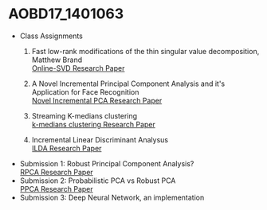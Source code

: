 # AOBD17_1401063

* Class Assignments
   1. Fast low-rank modifications of the thin singular value decomposition, Matthew Brand <br/>
      [Online-SVD Research Paper](https://pdfs.semanticscholar.org/d739/f812e9311a19910946b525f295717bbb49f5.pdf)
	
   2. A Novel Incremental Principal Component Analysis and it's Application for Face Recognition <br/>
      [Novel Incremental PCA Research Paper](http://www.cse.ust.hk/faculty/jamesk/papers/tsmc06.pdf)
   3. Streaming K-medians clustering <br/>
      [k-medians clustering Research Paper](https://pdfs.semanticscholar.org/aa00/93b9327b41790813704eec4d195ac7415d04.pdf)
   4. Incremental Linear Discriminant Analysus <br/>
      [ILDA Research Paper](http://citeseerx.ist.psu.edu/viewdoc/download?doi=10.1.1.97.2863&rep=rep1&type=pdf)
* Submission 1: Robust Principal Component Analysis? <br/>
  [RPCA Research Paper](https://statweb.stanford.edu/~candes/papers/RobustPCA.pdf)
* Submission 2: Probabilistic PCA vs Robust PCA <br/>
  [PPCA Research Paper](https://www.microsoft.com/en-us/research/publication/probabilistic-principal-component-analysis/)
* Submission 3: Deep Neural Network, an implementation <br/>
